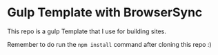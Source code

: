 # Gulp Template with BrowserSync

This repo is a gulp Template that I use for building sites. 

Remember to do run the `npm install` command after cloning this repo :)
